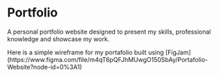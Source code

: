 # Portfolio


<p> A personal portfolio website designed to present my skills, professional knowledge and showcase my work.</p>

<p> Here is a simple wireframe for my portafolio built using [FigJam](https://www.figma.com/file/m4qT6pQFJhMUwgO150SbAy/Portafolio-Website?node-id=0%3A1)</p>

